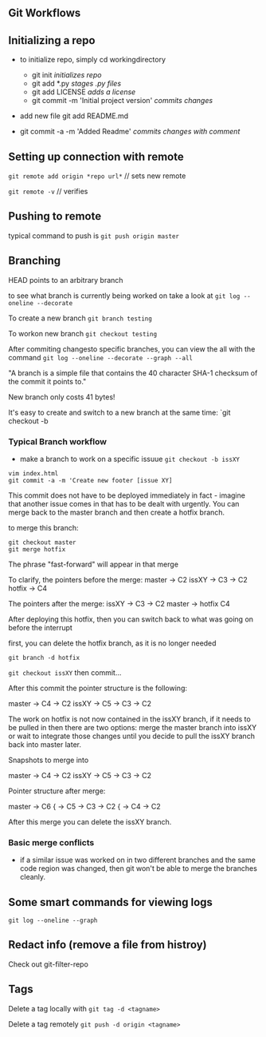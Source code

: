 ## Git Workflows

## Initializing a repo

- to initialize repo, simply cd workingdirectory

  - git init _initializes repo_
  - git add \*.py _stages .py files_
  - git add LICENSE _adds a license_
  - git commit -m 'Initial project version' _commits changes_

- add new file git add README.md
- git commit -a -m 'Added Readme' _commits changes with comment_

## Setting up connection with remote

`git remote add origin *repo url*` // sets new remote

`git remote -v` // verifies

## Pushing to remote

typical command to push is
`git push origin master`

## Branching

HEAD points to an arbitrary branch

to see what branch is currently being worked on take a look at
`git log --oneline --decorate`

To create a new branch
`git branch testing`

To workon new branch
`git checkout testing`

After commiting changesto specific branches, you can view the all with the
command
`git log --oneline --decorate --graph --all`

"A branch is a simple file that contains the 40 character SHA-1 checksum of the
commit it points to."

New branch only costs 41 bytes!

It's easy to create and switch to a new branch at the same time:
`git checkout -b <newbranchname>

### Typical Branch workflow

- make a branch to work on a specific issuue
  `git checkout -b issXY`

```
vim index.html
git commit -a -m 'Create new footer [issue XY]
```

This commit does not have to be deployed immediately in fact - imagine that
another issue comes in that has to be dealt with urgently. You can merge back
to the master branch and then create a hotfix branch.

to merge this branch:

```
git checkout master
git merge hotfix
```

The phrase "fast-forward" will appear in that merge

To clarify, the pointers before the merge:
master -> C2
issXY -> C3 -> C2
hotfix -> C4

The pointers after the merge:
issXY -> C3 -> C2
master -> hotfix C4

After deploying this hotfix, then you can switch back to what was going on
before the interrupt

first, you can delete the hotfix branch, as it is no longer needed

`git branch -d hotfix`

`git checkout issXY`
then commit...

After this commit the pointer structure is the following:

master -> C4 -> C2
issXY -> C5 -> C3 -> C2

The work on hotfix is not now contained in the issXY branch, if it needs to be
pulled in then there are two options: merge the master branch into issXY or
wait to integrate those changes until you decide to pull the issXY branch back
into master later.

Snapshots to merge into

master -> C4 -> C2
issXY -> C5 -> C3 -> C2

Pointer structure after merge:

master -> C6 { -> C5 -> C3 -> C2
{ -> C4 -> C2

After this merge you can delete the issXY branch.

### Basic merge conflicts

- if a similar issue was worked on in two different branches and the same code
  region was changed, then git won't be able to merge the branches cleanly.

## Some smart commands for viewing logs

`git log --oneline --graph`

## Redact info (remove a file from histroy)

Check out git-filter-repo

## Tags

Delete a tag locally with `git tag -d <tagname>`

Delete a tag remotely `git push -d origin <tagname>`
